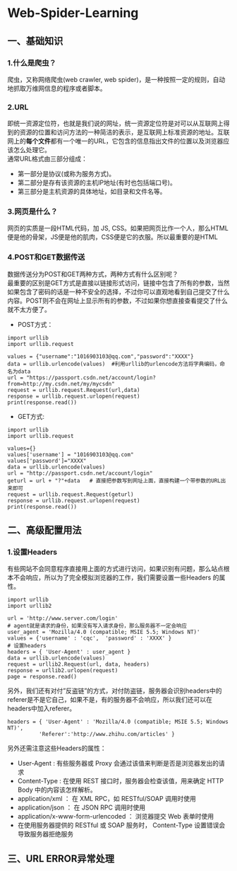 # Web-Spider-Learning
## 一、基础知识
### 1.什么是爬虫？
爬虫，又称网络爬虫(web crawler, web spider)，是一种按照一定的规则，自动地抓取万维网信息的程序或者脚本。

### 2.URL
即统一资源定位符，也就是我们说的网址，统一资源定位符是对可以从互联网上得到的资源的位置和访问方法的一种简洁的表示，是互联网上标准资源的地址。互联网上的**每个文件**都有一个唯一的URL，它包含的信息指出文件的位置以及浏览器应该怎么处理它。  
通常URL格式由三部分组成：
- 第一部分是协议(或称为服务方式)。
- 第二部分是存有该资源的主机IP地址(有时也包括端口号)。
- 第三部分是主机资源的具体地址，如目录和文件名等。

### 3.网页是什么？
网页的实质是一段HTML代码，加 JS, CSS。如果把网页比作一个人，那么HTML便是他的骨架，JS便是他的肌肉，CSS便是它的衣服。所以最重要的是HTML

### 4.POST和GET数据传送
数据传送分为POST和GET两种方式，两种方式有什么区别呢？  
最重要的区别是GET方式是直接以链接形式访问，链接中包含了所有的参数，当然如果包含了密码的话是一种不安全的选择，不过你可以直观地看到自己提交了什么内容。POST则不会在网址上显示所有的参数，不过如果你想直接查看提交了什么就不太方便了。
- POST方式： 
```
import urllib
import urllib.request

values = {"username":"1016903103@qq.com","password":"XXXX"}
data = urllib.urlencode(values)  #利用urllib的urlencode方法将字典编码，命名为data
url = "https://passport.csdn.net/account/login?from=http://my.csdn.net/my/mycsdn"
request = urllib.request.Request(url,data)
response = urllib.request.urlopen(request)
print(response.read())

```
- GET方式:  
```
import urllib
import urllib.request
 
values={}
values['username'] = "1016903103@qq.com"
values['password']="XXXX"
data = urllib.urlencode(values) 
url = "http://passport.csdn.net/account/login"
geturl = url + "?"+data   # 直接把参数写到网址上面，直接构建一个带参数的URL出来即可
request = urllib.request.Request(geturl)
response = urllib.request.urlopen(request)
print(response.read())

```
## 二、高级配置用法
### 1.设置Headers
有些网站不会同意程序直接用上面的方式进行访问，如果识别有问题，那么站点根本不会响应，所以为了完全模拟浏览器的工作，我们需要设置一些Headers 的属性。  
```
import urllib  
import urllib2  

url = 'http://www.server.com/login'
# agent就是请求的身份，如果没有写入请求身份，那么服务器不一定会响应
user_agent = 'Mozilla/4.0 (compatible; MSIE 5.5; Windows NT)' 
values = {'username' : 'cqc',  'password' : 'XXXX' } 
# 设置headers
headers = { 'User-Agent' : user_agent } 
data = urllib.urlencode(values)  
request = urllib2.Request(url, data, headers)  
response = urllib2.urlopen(request)  
page = response.read() 

```
另外，我们还有对付”反盗链”的方式，对付防盗链，服务器会识别headers中的referer是不是它自己，如果不是，有的服务器不会响应，所以我们还可以在headers中加入referer。
```
headers = { 'User-Agent' : 'Mozilla/4.0 (compatible; MSIE 5.5; Windows NT)',
          'Referer':'http://www.zhihu.com/articles' } 
```
  
另外还需注意这些Headers的属性：
- User-Agent : 有些服务器或 Proxy 会通过该值来判断是否是浏览器发出的请求
- Content-Type : 在使用 REST 接口时，服务器会检查该值，用来确定 HTTP Body 中的内容该怎样解析。
- application/xml ： 在 XML RPC，如 RESTful/SOAP 调用时使用
- application/json ： 在 JSON RPC 调用时使用
- application/x-www-form-urlencoded ： 浏览器提交 Web 表单时使用
- 在使用服务器提供的 RESTful 或 SOAP 服务时， Content-Type 设置错误会导致服务器拒绝服务

## 三、URL ERROR异常处理
